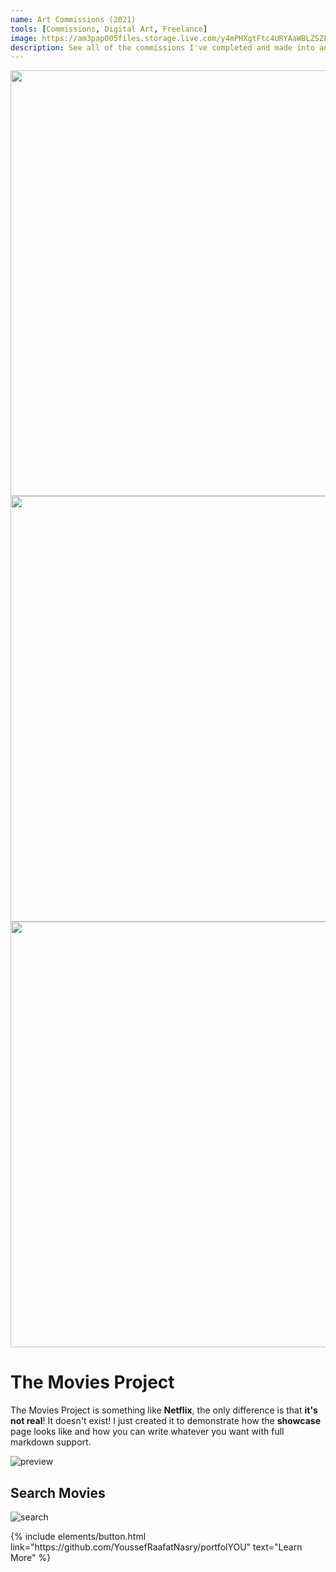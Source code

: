 ```yaml
---
name: Art Commissions (2021)
tools: [Commissions, Digital Art, Freelance]
image: https://am3pap005files.storage.live.com/y4mPHXgtFtc4URYAaWBLZSZEPUjM_wBjuGe5A1_kLNFuuXRjHvPgVjbrEqskRF6IybEz4MGP0VOBGkXmo2m8vu19eeENd3qllmaqdCCroi3_Rr8bmTvJuDJZf1GcRXi5E8-FfS729tKVgoQigiGpJxLTjUfyBRNI2dQwQ-__muzVjEwGGEW3qm41322gaa7Ei7r?width=1024&height=775&cropmode=none
description: See all of the commissions I've completed and made into an art booklet during 2021!
---
```


<img src="https://am3pap005files.storage.live.com/y4mggJ83IvGgLGURg1d6xKgoQSy7VN1OvBKisyi5VmPKDiayuI63qHOmNtf1deZKeu6aUccuT7TLNvRBOghWsYiZb0L2_dwXgyGVxiotxRtwGzX_tfpHNzj1KnyMCOI2s5rHzEJUlLhhXEMAy5fnUXKGXcRT7wB61RDMSnV7JfSjjw0ZKm5vSKUVKBEQ1xTsuBC?width=1024&height=681&cropmode=none" width="1024" height="681" />
<img src="https://am3pap005files.storage.live.com/y4mG7lbkqNLUxyp7efvHJWthzv1zecYuqaLco_vI9Goz6cvVsz0lL1bubOubp-ZQ7F5HV8crFhKQ8VFndmdct-2N_PCUc09O90mSQfFg2V_Gii0bMWwQuzQVQyBl84im64tjAl5DNwja4-1LYn59rxH8e76Ps42piZR5I1OA3_SQwhzTWEyt2909VKSt5hXyoBK?width=1024&height=681&cropmode=none" width="1024" height="681" />
<img src="https://am3pap005files.storage.live.com/y4mDqDGx7UFaJ2eQnGbPJvY64jjT1C2PTjDW_qUowhjmanVgC3cOTQs0k5pnw6FxlD4hhCEowgLQQSAAAbcZnm8w4-QJpxERJhrnlgedOHL56sPjgQZyGO_sbPSX6P9_2GhXUs3EeoSIxSfsiSf6C7pBiGAeQSHr4NHSbKaB_JbpiqZhSOA4d33SLLXTgj4qo31?width=1024&height=681&cropmode=none" width="1024" height="681" />

# The Movies Project

The Movies Project is something like **Netflix**, the only difference is that **it's not real**! It doesn't exist! I just created it to demonstrate how the **showcase** page looks like and how you can write whatever you want with full markdown support.

![preview](https://www.sketchappsources.com/resources/source-image/we-were-soldiers-landing-page-dbruggisser.jpg)

## Search Movies

![search](https://www.sketchappsources.com/resources/source-image/microsoft-windows-10-virtual-keyboard-diogo-sousa.png)

<p class="text-center">
{% include elements/button.html link="https://github.com/YoussefRaafatNasry/portfolYOU" text="Learn More" %}
</p>